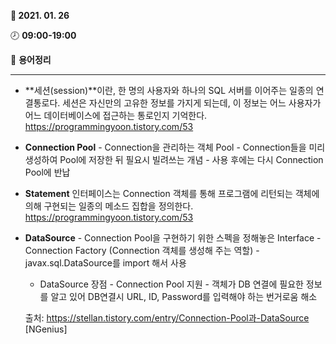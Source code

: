 **:date: 2021. 01. 26**

:clock8: **09:00-19:00**

:bookmark_tabs: **용어정리** 

---



* **세션(session)**이란, 한 명의 사용자와 하나의 SQL 서버를 이어주는 일종의 연결통로다. 세션은 자신만의 고유한 정보를 가지게 되는데, 이 정보는 어느 사용자가 어느 데이터베이스에 접근하는 통로인지 기억한다.
  https://programmingyoon.tistory.com/53



* **Connection Pool**
  \- Connection을 관리하는 객체 Pool
  \- Connection들을 미리 생성하여 Pool에 저장한 뒤 필요시 빌려쓰는 개념
  \- 사용 후에는 다시 Connection Pool에 반납



* **Statement** 인터페이스는 Connection 객체를 통해 프로그램에 리턴되는 객체에 의해 구현되는 일종의 메소드 집합을 정의한다. 
  https://programmingyoon.tistory.com/53



* **DataSource**
  \- Connection Pool을 구현하기 위한 스펙을 정해놓은 Interface
  \- Connection Factory (Connection 객체를 생성해 주는 역할)
  \- javax.sql.DataSource를 import 해서 사용

  * DataSource 장점 
    \- Connection Pool 지원
    \- 객체가 DB 연결에 필요한 정보를 알고 있어 DB연결시 URL, ID, Password를 입력해야 하는 번거로움 해소

  출처: https://stellan.tistory.com/entry/Connection-Pool과-DataSource [NGenius]